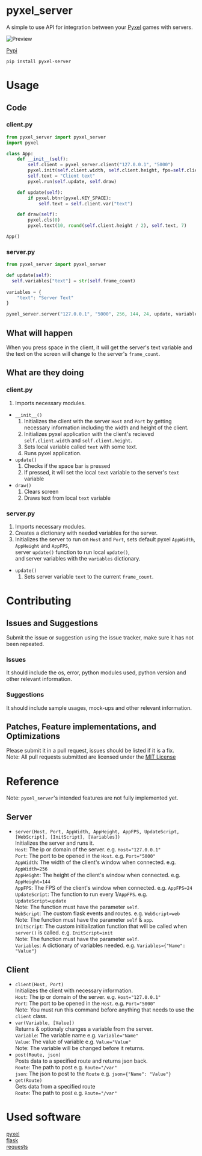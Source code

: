 # pyxel_server
A simple to use API for integration between your [Pyxel](https://github.com/kitao/pyxel) games with servers. 

![Preview](https://github.com/FloppiDisk/pyxserver/blob/main/preview.gif?raw=true)

[Pypi](https://pypi.org/project/pyxel-server/)
```
pip install pyxel-server
```

# Usage
## Code
### client.py
```python
from pyxel_server import pyxel_server
import pyxel

class App:
    def __init__(self):
        self.client = pyxel_server.client("127.0.0.1", "5000")
        pyxel.init(self.client.width, self.client.height, fps=self.client.fps)
        self.text = "Client text"
        pyxel.run(self.update, self.draw)

    def update(self):
        if pyxel.btnr(pyxel.KEY_SPACE):
            self.text = self.client.var("text")

    def draw(self):
        pyxel.cls(0)
        pyxel.text(10, round(self.client.height / 2), self.text, 7)

App()
```
### server.py
```python
from pyxel_server import pyxel_server

def update(self):
  self.variables["text"] = str(self.frame_count)
  
variables = {
    "text": "Server Text"
}

pyxel_server.server("127.0.0.1", "5000", 256, 144, 24, update, variables=variables)
```
## What will happen
When you press space in the client, it will get the server's text variable and the text on the screen will change to the server's `frame_count`.  
## What are they doing
### client.py
1. Imports necessary modules.  
* `__init__()`  
  1. Initializes the client with the server `Host` and `Port` by getting necessary information including the width and height of the client.  
    2. Initializes pyxel application with the client's recieved `self.client.width` and `self.client.height`.  
    3. Sets local variable called `text` with some text.  
    4. Runs pyxel application.  
* `update()`  
  1. Checks if the space bar is pressed  
    1. If pressed, it will set the local `text` variable to the server's `text` variable  
* `draw()`  
  1. Clears screen  
  2. Draws text from local `text` variable  
### server.py
1. Imports necessary modules.  
2. Creates a dictionary with needed variables for the server.  
3. Initializes the server to run on `Host` and `Port`, sets default pyxel `AppWidth`, `AppHeight` and `AppFPS`,  
    server `update()` function to run local `update()`,  
    and server variables with the `variables` dictionary.  
* `update()`  
  1. Sets server variable `text` to the current `frame_count`. 
# Contributing
## Issues and Suggestions
Submit the issue or suggestion using the issue tracker, make sure it has not been repeated.  
### Issues
It should include the os, error, python modules used, python version and other relevant information.  
### Suggestions
It should include sample usages, mock-ups and other relevant information.  
## Patches, Feature implementations, and Optimizations
Please submit it in a pull request, issues should be listed if it is a fix.  
  Note: All pull requests submitted are licensed under the [MIT License](https://github.com/FloppiDisk/pyxel_server/blob/main/LICENSE)  
# Reference
Note: `pyxel_server`'s intended features are not fully implemented yet.
## Server
* `server(Host, Port, AppWidth, AppHeight, AppFPS, UpdateScript, [WebScript], [InitScript], [Variables])`  
Initializes the server and runs it.  
`Host`: The ip or domain of the server. e.g. `Host="127.0.0.1"`  
`Port`: The port to be opened in the `Host`. e.g. `Port="5000"`  
`AppWidth`: The width of the client's window when connected. e.g. `AppWidth=256`  
`AppHeight`: The height of the client's window when connected. e.g. `AppHeight=144`  
`AppFPS`: The FPS of the client's window when connected. e.g. `AppFPS=24`  
`UpdateScript`: The function to run every 1/`AppFPS`. e.g. `UpdateScript=update`  
  Note: The function must have the parameter `self`.  
`WebScript`: The custom flask events and routes. e.g. `WebScript=web`  
  Note: The function must have the parameter `self` & `app`.  
`InitScript`: The custom initialization function that will be called when `server()` is called. e.g. `InitScript=init`  
  Note: The function must have the parameter `self`.  
`Variables`: A dictionary of variables needed. e.g. `Variables={"Name": "Value"}`  
## Client
* `client(Host, Port)`  
Initializes the client with necessary information.  
`Host`: The ip or domain of the server. e.g. `Host="127.0.0.1"`  
`Port`: The port to be opened in the `Host`. e.g. `Port="5000"`  
  Note: You must run this command before anything that needs to use the `client` class.  
* `var(Variable, [Value])`  
Returns & optionaly changes a variable from the server.  
`Variable`: The variable name e.g. `Variable="Name"`  
`Value`: The value of variable e.g. `Value="Value"`  
  Note: The variable will be changed before it returns.  
* `post(Route, json)`  
Posts data to a specified route and returns json back.  
`Route`: The path to post e.g. `Route="/var"`  
`json`: The json to post to the `Route` e.g. `json={"Name": "Value"}`  
* `get(Route)`  
Gets data from a specified route  
`Route`: The path to post e.g. `Route="/var"`  
# Used software
[pyxel](https://github.com/kitao/pyxel)  
[flask](https://flask.palletsprojects.com)  
[requests](https://docs.python-requests.org)  
